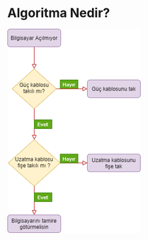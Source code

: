 # Algoritma Nedir?

![Algoritma](https://raw.githubusercontent.com/Kodluyoruz/taskforce/main/veri-yapilari-algoritmalar/algoritma-nedir/figures/Algoritma.png)
